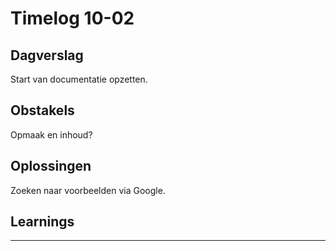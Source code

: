 # Timelog 10-02

## Dagverslag
 
Start van documentatie opzetten. 

## Obstakels
 
Opmaak en inhoud? 

## Oplossingen
 
Zoeken naar voorbeelden via Google.

## Learnings
 
---

